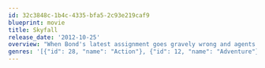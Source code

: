 ```yaml
---
id: 32c3848c-1b4c-4335-bfa5-2c93e219caf9
blueprint: movie
title: Skyfall
release_date: '2012-10-25'
overview: "When Bond's latest assignment goes gravely wrong and agents around the world are exposed, MI6 is attacked forcing M to relocate the agency. These events cause her authority and position to be challenged by Gareth Mallory, the new Chairman of the Intelligence and Security Committee. With MI6 now compromised from both inside and out, M is left with one ally she can trust: Bond. 007 takes to the shadows - aided only by field agent, Eve - following a trail to the mysterious Silva, whose lethal and hidden motives have yet to reveal themselves."
genres: '[{"id": 28, "name": "Action"}, {"id": 12, "name": "Adventure"}, {"id": 53, "name": "Thriller"}]'
---
```

